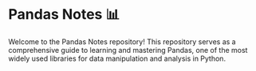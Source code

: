 # Pandas Notes 📊
Welcome to the Pandas Notes repository! This repository serves as a comprehensive guide to learning and mastering Pandas, one of the most widely used libraries for data manipulation and analysis in Python.
